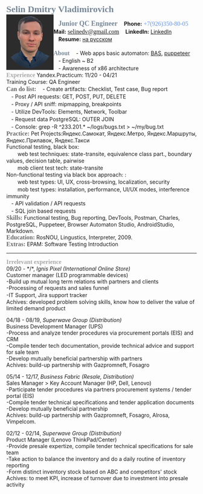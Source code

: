 <font size="5" color="778899" face="Trebuchet MS"> <b>Selin Dmitry Vladimirovich</b> </font> <br clear="side"/>
<img src="https://raw.githubusercontent.com/Selinedv/selinedv.github.io/main/smallphoto.jpg" align="left" alt="image" width="125" /> <cut/>

ㅤ<font size="4" color="778899" face="Trebuchet MS"><b>Junior QC Engineer</b></font>
ㅤ**Phone:**<font size="3" color="#6495ED" face="Trebuchet MS"> +7(926)350-80-05</font> 
ㅤ**Mail:**<font size="3" color="#6495ED" face="Trebuchet MS"> selinedv@gmail.com</font>
ㅤ**LinkedIn:** [LinkedIn](https://linkedin.com/in/dmitry-selin-a71085211 "Click to access, care VPN") <br clear="">
ㅤ**Resume:** [на русском](https://github.com/Selinedv/selinedv.github.io/raw/main/Selin%20QC%20trainee____.pdf "Click to load")<br clear=""> <br clear="">
<font size="3" color="778899" face="Trebuchet MS"><b>About</b></font>
ㅤ- Web apps basic automaton: [BAS](https://youtu.be/4l94BWbky_o "Click for Youtube. Send promo letters to distinct e-mails. Details on algorithm is in summary under video; rec for 1,25 speed"), [puppeteer](https://youtu.be/hSY4BcvlmOI "Click for Youtube. Auto-update a CV on hh website; antibot capture is workarounded")<br clear="">
ㅤ- English ~ B2<br clear=""/>
ㅤ- Awareness of x86 architecture <br clear="">
<font size="3" color="A9A9A9" face="Trebuchet MS"><b>Experience</b></font>
Yandex.Practicum: 11/20 - 04/21 <br clear=""/> 
Training Course: QA Engineer <br clear="">
<font size="3" color="696969" face="Trebuchet MS"><b>Can do list:</b></font>
ㅤ- Create artifacts: Checklist, Test case, Bug report <br clear=""/>
ㅤ- Post API requests: GET, POST, PUT, DELETE <br clear=""/>
ㅤ- Proxy / API sniff: mipmapping, breakpoints <br clear=""/>
ㅤ- Utilize DevTools: Elements, Network, Toolbar <br clear=""/>
ㅤ- Request data PostgreSQL: OUTER JOIN <br clear=""/>
ㅤ- Console: grep -R ^233.201.* ~/logs/bugs.txt > ~/my/bug.txt <br clear=""/>
<font size="3" color="696969" face="Trebuchet MS"><b>Practice:</b></font>
Pet Projects:Яндекс.Самокат, Яндекс.Метро, Яндекс.Маршруты, Яндекс.Прилавок, Яндекс.Такси <br clear=""/>
Functional testing, black box:<br clear=""/> 
ㅤㅤ web test techniques: state-transite, equivalence class part., boundary values, decision table, pairwise <br clear=""/>
ㅤㅤ mob client test tech: state-transite <br clear=""/>
Non-functional testing via black box approach: :<br clear=""/> 
ㅤㅤ web test types: UI, UX, cross-browsing, localization, security <br clear=""/>
ㅤㅤ mob test types: installation, performance, UI/UX modes, interference immunity <br clear=""/>
ㅤ- API validation / API requests <br clear=""/>
ㅤ- SQL join based requests <br clear=""/>
<font size="3" color="696969" face="Trebuchet MS"><b>Skills:</b></font>
Functional testing, Bug reporting, DevTools, Postman, Charles, PostgreSQL, Puppeteer, Browser Automaton Studio, AndroidStudio, Markdown.<br clear="">
<font size="3" color="696969" face="Trebuchet MS"><b>Education:</b></font> 
RosNOU, Lingustics, Interpreter, 2009.<br clear="">
<font size="3" color="696969" face="Trebuchet MS"><b>Extras:</b></font>
EPAM: Software Testing Introduction <br clear="">

***

<font size="3" color="A9A9A9" face="Trebuchet MS"><b>Irrelevant experience</b></font><br clear="">
09/20 - */\*, _Ignis Pixel (International Online Store)_  <br clear=""/>
Customer manager (LED programmable devices)<br clear=""/> 
-Build up mutual long term relations with partners and clients<br clear=""/> 
-Processing of requests and sales funnel<br clear=""/> 
-IT Support, Jira support trackerㅤ<br clear=""/> 
Achives: developed problem solving skills, know how to deliver the value of limited demand product  

04/18 - 08/19, _Superwave Group (Distribution)_ <br clear=""/>
Business Development Manager (UPS)<br clear=""/>
-Process and analyze tender procedures via procurement portals (EIS) and CRM <br clear=""/>
-Compile tender tech documentation, provide technical advice and support for sale team <br clear=""/>
-Develop mutually beneficial partnership with partners<br clear=""/>
Achives: build-up partnership with Gazpromneft, Fosagro

05/14 - 12/17, _Business Fabric (Resale, Distribution)_ <br clear=""/>
Sales Manager > Key Account Manager (HP, Dell, Lenovo) <br clear=""/>
-Participate tender prоcedures via partners procurement systems / tender portal (EIS) <br clear=""/>
-Compile tender technical specifications and tender application documents <br clear=""/>
-Develop mutually beneficial partnership<br clear=""/>
Achives: build-up partnership with Gazpromneft, Fosagro, Alrosa, Vimpelcom.

02/12 - 02/14, _Superwave Group (Distribution)_ <br clear=""/>
Product Manager (Lenovo ThinkPad/Center) <br clear=""/>
-Provide presale expertize, compile tender technical specifications for sale team <br clear=""/>
-Take action to balance the inventory and do a daily routine of inventory reporting <br clear=""/>
-Form distinct inventory stock based on ABC and competitors' stock <br clear=""/>
Achives: to meet KPI, increase of turnover due to investment into presale activity